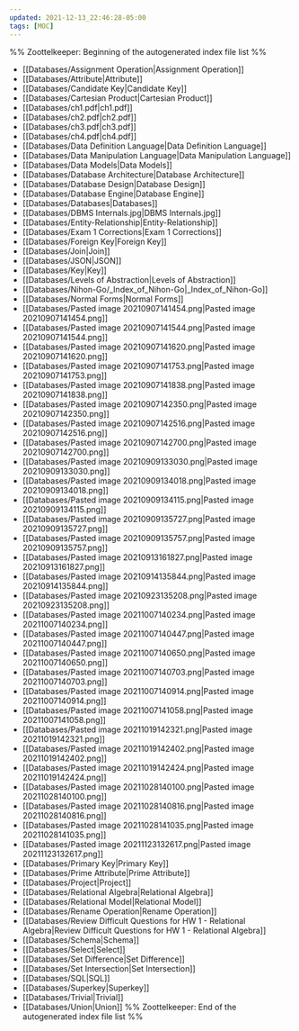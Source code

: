 ```yaml
---
updated: 2021-12-13_22:46:28-05:00
tags: [MOC]
---
```

%% Zoottelkeeper: Beginning of the autogenerated index file list  %%
-  [[Databases/Assignment Operation|Assignment Operation]]
-  [[Databases/Attribute|Attribute]]
-  [[Databases/Candidate Key|Candidate Key]]
-  [[Databases/Cartesian Product|Cartesian Product]]
-  [[Databases/ch1.pdf|ch1.pdf]]
-  [[Databases/ch2.pdf|ch2.pdf]]
-  [[Databases/ch3.pdf|ch3.pdf]]
-  [[Databases/ch4.pdf|ch4.pdf]]
-  [[Databases/Data Definition Language|Data Definition Language]]
-  [[Databases/Data Manipulation Language|Data Manipulation Language]]
-  [[Databases/Data Models|Data Models]]
-  [[Databases/Database Architecture|Database Architecture]]
-  [[Databases/Database Design|Database Design]]
-  [[Databases/Database Engine|Database Engine]]
-  [[Databases/Databases|Databases]]
-  [[Databases/DBMS Internals.jpg|DBMS Internals.jpg]]
-  [[Databases/Entity-Relationship|Entity-Relationship]]
-  [[Databases/Exam 1 Corrections|Exam 1 Corrections]]
-  [[Databases/Foreign Key|Foreign Key]]
-  [[Databases/Join|Join]]
-  [[Databases/JSON|JSON]]
-  [[Databases/Key|Key]]
-  [[Databases/Levels of Abstraction|Levels of Abstraction]]
-  [[Databases/Nihon-Go/_Index_of_Nihon-Go|_Index_of_Nihon-Go]]
-  [[Databases/Normal Forms|Normal Forms]]
-  [[Databases/Pasted image 20210907141454.png|Pasted image 20210907141454.png]]
-  [[Databases/Pasted image 20210907141544.png|Pasted image 20210907141544.png]]
-  [[Databases/Pasted image 20210907141620.png|Pasted image 20210907141620.png]]
-  [[Databases/Pasted image 20210907141753.png|Pasted image 20210907141753.png]]
-  [[Databases/Pasted image 20210907141838.png|Pasted image 20210907141838.png]]
-  [[Databases/Pasted image 20210907142350.png|Pasted image 20210907142350.png]]
-  [[Databases/Pasted image 20210907142516.png|Pasted image 20210907142516.png]]
-  [[Databases/Pasted image 20210907142700.png|Pasted image 20210907142700.png]]
-  [[Databases/Pasted image 20210909133030.png|Pasted image 20210909133030.png]]
-  [[Databases/Pasted image 20210909134018.png|Pasted image 20210909134018.png]]
-  [[Databases/Pasted image 20210909134115.png|Pasted image 20210909134115.png]]
-  [[Databases/Pasted image 20210909135727.png|Pasted image 20210909135727.png]]
-  [[Databases/Pasted image 20210909135757.png|Pasted image 20210909135757.png]]
-  [[Databases/Pasted image 20210913161827.png|Pasted image 20210913161827.png]]
-  [[Databases/Pasted image 20210914135844.png|Pasted image 20210914135844.png]]
-  [[Databases/Pasted image 20210923135208.png|Pasted image 20210923135208.png]]
-  [[Databases/Pasted image 20211007140234.png|Pasted image 20211007140234.png]]
-  [[Databases/Pasted image 20211007140447.png|Pasted image 20211007140447.png]]
-  [[Databases/Pasted image 20211007140650.png|Pasted image 20211007140650.png]]
-  [[Databases/Pasted image 20211007140703.png|Pasted image 20211007140703.png]]
-  [[Databases/Pasted image 20211007140914.png|Pasted image 20211007140914.png]]
-  [[Databases/Pasted image 20211007141058.png|Pasted image 20211007141058.png]]
-  [[Databases/Pasted image 20211019142321.png|Pasted image 20211019142321.png]]
-  [[Databases/Pasted image 20211019142402.png|Pasted image 20211019142402.png]]
-  [[Databases/Pasted image 20211019142424.png|Pasted image 20211019142424.png]]
-  [[Databases/Pasted image 20211028140100.png|Pasted image 20211028140100.png]]
-  [[Databases/Pasted image 20211028140816.png|Pasted image 20211028140816.png]]
-  [[Databases/Pasted image 20211028141035.png|Pasted image 20211028141035.png]]
-  [[Databases/Pasted image 20211123132617.png|Pasted image 20211123132617.png]]
-  [[Databases/Primary Key|Primary Key]]
-  [[Databases/Prime Attribute|Prime Attribute]]
-  [[Databases/Project|Project]]
-  [[Databases/Relational Algebra|Relational Algebra]]
-  [[Databases/Relational Model|Relational Model]]
-  [[Databases/Rename Operation|Rename Operation]]
-  [[Databases/Review Difficult Questions for HW 1 - Relational Algebra|Review Difficult Questions for HW 1 - Relational Algebra]]
-  [[Databases/Schema|Schema]]
-  [[Databases/Select|Select]]
-  [[Databases/Set Difference|Set Difference]]
-  [[Databases/Set Intersection|Set Intersection]]
-  [[Databases/SQL|SQL]]
-  [[Databases/Superkey|Superkey]]
-  [[Databases/Trivial|Trivial]]
-  [[Databases/Union|Union]]
%% Zoottelkeeper: End of the autogenerated index file list  %%
